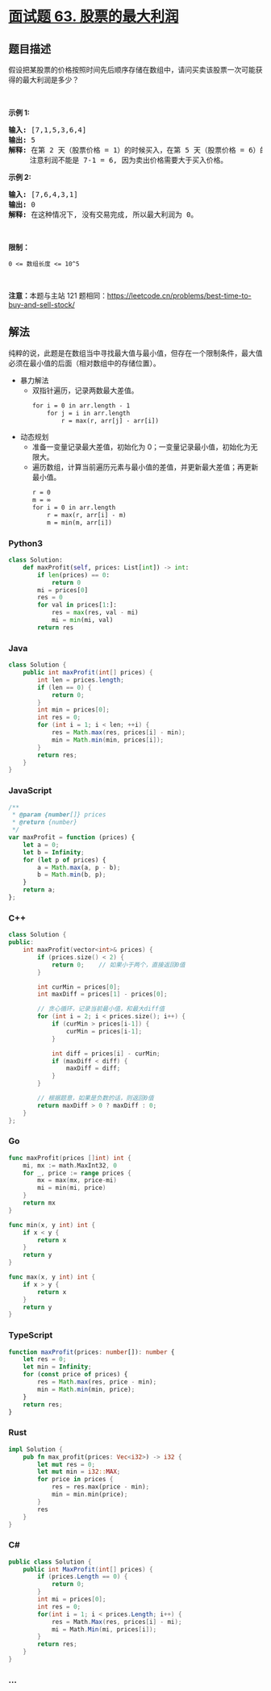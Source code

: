 # [面试题 63. 股票的最大利润](https://leetcode.cn/problems/gu-piao-de-zui-da-li-run-lcof/)

## 题目描述

<p>假设把某股票的价格按照时间先后顺序存储在数组中，请问买卖该股票一次可能获得的最大利润是多少？</p>

<p>&nbsp;</p>

<p><strong>示例 1:</strong></p>

<pre><strong>输入:</strong> [7,1,5,3,6,4]
<strong>输出:</strong> 5
<strong>解释: </strong>在第 2 天（股票价格 = 1）的时候买入，在第 5 天（股票价格 = 6）的时候卖出，最大利润 = 6-1 = 5 。
     注意利润不能是 7-1 = 6, 因为卖出价格需要大于买入价格。
</pre>

<p><strong>示例 2:</strong></p>

<pre><strong>输入:</strong> [7,6,4,3,1]
<strong>输出:</strong> 0
<strong>解释: </strong>在这种情况下, 没有交易完成, 所以最大利润为 0。</pre>

<p>&nbsp;</p>

<p><strong>限制：</strong></p>

<p><code>0 &lt;= 数组长度 &lt;= 10^5</code></p>

<p>&nbsp;</p>

<p><strong>注意：</strong>本题与主站 121 题相同：<a href="https://leetcode.cn/problems/best-time-to-buy-and-sell-stock/">https://leetcode.cn/problems/best-time-to-buy-and-sell-stock/</a></p>

## 解法

纯粹的说，此题是在数组当中寻找最大值与最小值，但存在一个限制条件，最大值必须在最小值的后面（相对数组中的存储位置）。

-   暴力解法
    -   双指针遍历，记录两数最大差值。
        ```txt
        for i = 0 in arr.length - 1
            for j = i in arr.length
                r = max(r, arr[j] - arr[i])
        ```
-   动态规划
    -   准备一变量记录最大差值，初始化为 0；一变量记录最小值，初始化为无限大。
    -   遍历数组，计算当前遍历元素与最小值的差值，并更新最大差值；再更新最小值。
        ```txt
        r = 0
        m = ∞
        for i = 0 in arr.length
            r = max(r, arr[i] - m)
            m = min(m, arr[i])
        ```

<!-- tabs:start -->

### **Python3**

```python
class Solution:
    def maxProfit(self, prices: List[int]) -> int:
        if len(prices) == 0:
            return 0
        mi = prices[0]
        res = 0
        for val in prices[1:]:
            res = max(res, val - mi)
            mi = min(mi, val)
        return res
```

### **Java**

```java
class Solution {
    public int maxProfit(int[] prices) {
        int len = prices.length;
        if (len == 0) {
            return 0;
        }
        int min = prices[0];
        int res = 0;
        for (int i = 1; i < len; ++i) {
            res = Math.max(res, prices[i] - min);
            min = Math.min(min, prices[i]);
        }
        return res;
    }
}
```

### **JavaScript**

```js
/**
 * @param {number[]} prices
 * @return {number}
 */
var maxProfit = function (prices) {
    let a = 0;
    let b = Infinity;
    for (let p of prices) {
        a = Math.max(a, p - b);
        b = Math.min(b, p);
    }
    return a;
};
```

### **C++**

```cpp
class Solution {
public:
    int maxProfit(vector<int>& prices) {
        if (prices.size() < 2) {
            return 0;    // 如果小于两个，直接返回0值
        }

        int curMin = prices[0];
        int maxDiff = prices[1] - prices[0];

        // 贪心循环，记录当前最小值，和最大diff值
        for (int i = 2; i < prices.size(); i++) {
            if (curMin > prices[i-1]) {
                curMin = prices[i-1];
            }

            int diff = prices[i] - curMin;
            if (maxDiff < diff) {
                maxDiff = diff;
            }
        }

        // 根据题意，如果是负数的话，则返回0值
        return maxDiff > 0 ? maxDiff : 0;
    }
};
```

### **Go**

```go
func maxProfit(prices []int) int {
	mi, mx := math.MaxInt32, 0
	for _, price := range prices {
		mx = max(mx, price-mi)
		mi = min(mi, price)
	}
    return mx
}

func min(x, y int) int {
	if x < y {
		return x
	}
	return y
}

func max(x, y int) int {
	if x > y {
		return x
	}
	return y
}
```

### **TypeScript**

```ts
function maxProfit(prices: number[]): number {
    let res = 0;
    let min = Infinity;
    for (const price of prices) {
        res = Math.max(res, price - min);
        min = Math.min(min, price);
    }
    return res;
}
```

### **Rust**

```rust
impl Solution {
    pub fn max_profit(prices: Vec<i32>) -> i32 {
        let mut res = 0;
        let mut min = i32::MAX;
        for price in prices {
            res = res.max(price - min);
            min = min.min(price);
        }
        res
    }
}
```

### **C#**

```cs
public class Solution {
    public int MaxProfit(int[] prices) {
        if (prices.Length == 0) {
            return 0;
        }
        int mi = prices[0];
        int res = 0;
        for(int i = 1; i < prices.Length; i++) {
            res = Math.Max(res, prices[i] - mi);
            mi = Math.Min(mi, prices[i]);
        }
        return res;
    }
}
```

### **...**

```

```

<!-- tabs:end -->
